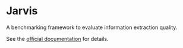 Jarvis
======

A benchmarking framework to evaluate information extraction quality.

See the [official documentation](http://whiskeysierra.github.com/jarvis) for details.
